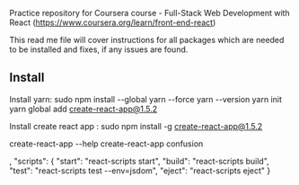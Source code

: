 Practice repository for Coursera course - Full-Stack Web Development with React (https://www.coursera.org/learn/front-end-react)

This read me file will cover instructions for all packages which are needed to be installed and fixes, if any issues are found.

Install
--------------------------------------------------
Install yarn: sudo npm install --global yarn --force
yarn --version
yarn init
yarn global add create-react-app@1.5.2

Install create react app : sudo npm install -g create-react-app@1.5.2

create-react-app --help
create-react-app confusion

,
  "scripts": {
    "start": "react-scripts start",
    "build": "react-scripts build",
    "test": "react-scripts test --env=jsdom",
    "eject": "react-scripts eject"
  }